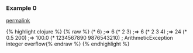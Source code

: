 ### Example 0
[permalink](#example-0)

{% highlight clojure %}
{% raw %}
(* 6) ;=> 6
(* 2 3) ;=> 6
(* 2 3 4) ;=> 24
(* 0.5 200) ;=> 100.0
(* 1234567890 9876543210) ; ArithmeticException integer overflow{% endraw %}
{% endhighlight %}


